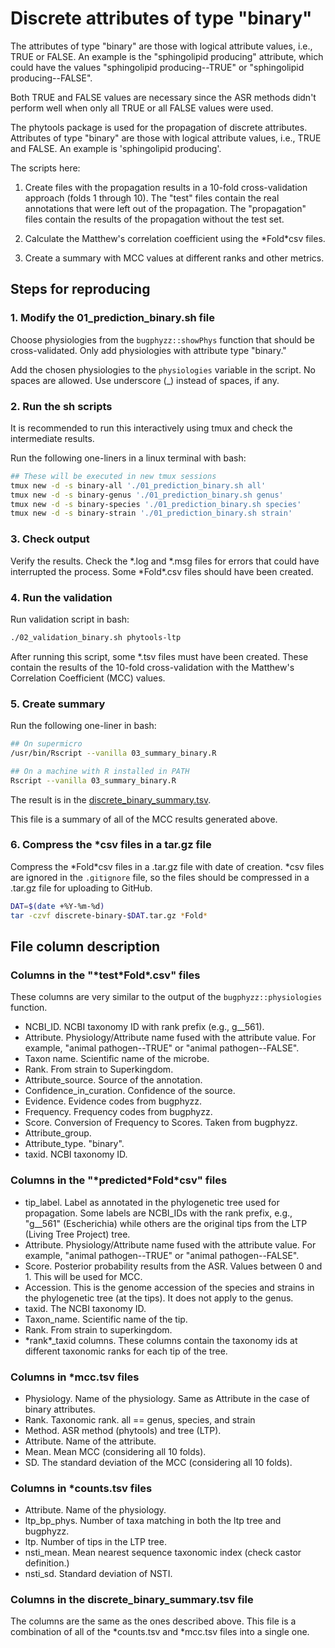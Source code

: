 
# Discrete attributes of type "binary"

The attributes of type "binary" are those with logical
attribute values, i.e., TRUE or FALSE. An example is the "sphingolipid
producing" attribute, which could have the values
"sphingolipid producing--TRUE" or "sphingolipid producing--FALSE".

Both TRUE and FALSE values are necessary since the
ASR methods didn't perform well when only all TRUE or all FALSE
values were used.

The phytools package is used for the propagation of discrete attributes.
Attributes of type "binary" are those with logical attribute values,
i.e., TRUE and FALSE. An example is 'sphingolipid
producing'.



The scripts here:

1. Create files with the propagation results in a 10-fold
cross-validation approach (folds 1 through 10). The "test" files contain
the real annotations that were left out of the propagation. The
"propagation" files contain the results of the propagation without the
test set.

2. Calculate the Matthew's correlation coefficient using the \*Fold\*csv files.

3. Create a summary with MCC values at different ranks and other metrics.

## Steps for reproducing

### 1. Modify the 01_prediction_binary.sh file

Choose physiologies from the `bugphyzz::showPhys`
function that should be cross-validated. Only add physiologies with attribute type "binary."

Add the chosen physiologies to the `physiologies`
variable in the script. No spaces are allowed. Use
underscore (_) instead of spaces, if any.

### 2. Run the sh scripts

It is recommended to run this interactively using tmux
and check the intermediate results.

Run the following one-liners in a linux terminal with
bash:

```bash
## These will be executed in new tmux sessions
tmux new -d -s binary-all './01_prediction_binary.sh all'
tmux new -d -s binary-genus './01_prediction_binary.sh genus'
tmux new -d -s binary-species './01_prediction_binary.sh species'
tmux new -d -s binary-strain './01_prediction_binary.sh strain'
```
### 3. Check output

Verify the results. Check the *.log and *.msg files
for errors that could have interrupted the process.
Some \*Fold\*.csv files should have been created.

### 4. Run the validation

Run validation script in bash:

```bash
./02_validation_binary.sh phytools-ltp
```

After running this script, some *.tsv files must have
been created. These contain the results of the
10-fold cross-validation with the Matthew's
Correlation Coefficient (MCC) values.

### 5. Create summary

Run the following one-liner in bash:

```bash
## On supermicro
/usr/bin/Rscript --vanilla 03_summary_binary.R 

## On a machine with R installed in PATH
Rscript --vanilla 03_summary_binary.R 
```
The result is in the [discrete_binary_summary.tsv](./discrete_binary_summary.tsv).

This file is a summary of all of the MCC results
generated above.

### 6. Compress the *csv files in a tar.gz file

Compress the \*Fold\*csv files in a .tar.gz file with date of
creation. \*csv files are ignored in the
`.gitignore` file, so the files should be
compressed in a .tar.gz file for uploading to GitHub.

```bash
DAT=$(date +%Y-%m-%d)
tar -czvf discrete-binary-$DAT.tar.gz *Fold*
```

## File column description

### Columns in the "\*test\*Fold\*.csv" files

These columns are very similar to the output of the
`bugphyzz::physiologies` function.

+ NCBI_ID. NCBI taxonomy ID with rank prefix (e.g., g__561).
+ Attribute. Physiology/Attribute name fused with the attribute value.
For example, "animal pathogen--TRUE" or "animal pathogen--FALSE".
+ Taxon name. Scientific name of the microbe.
+ Rank. From strain to Superkingdom.
+ Attribute_source. Source of the annotation.
+ Confidence_in_curation. Confidence of the source.
+ Evidence. Evidence codes from bugphyzz.
+ Frequency. Frequency codes from bugphyzz.
+ Score. Conversion of Frequency to Scores. Taken from bugphyzz.
+ Attribute_group.
+ Attribute_type. "binary".
+ taxid. NCBI taxonomy ID.

### Columns in the "\*predicted\*Fold\*csv" files

+ tip_label. Label as annotated in the phylogenetic tree used
for propagation. Some labels are NCBI_IDs with the rank prefix, e.g.,
"g__561" (Escherichia) while others are the original tips from
the LTP (Living Tree Project) tree.
+ Attribute. Physiology/Attribute name fused with the attribute value.
For example, "animal pathogen--TRUE" or "animal pathogen--FALSE".
+ Score. Posterior probability results from the ASR.
Values between 0 and 1. This will be used for MCC.
+ Accession. This is the genome accession of the species and strains
in the phylogenetic tree (at the tips). It does not apply to
the genus.
+ taxid. The NCBI taxonomy ID.
+ Taxon_name. Scientific name of the tip.
+ Rank. From strain to superkingdom.
+ \*rank\*_taxid columns. These columns contain the taxonomy ids
at different taxonomic ranks for each tip of the tree.

### Columns in \*mcc.tsv files

+ Physiology. Name of the physiology. Same as Attribute in the case
of binary attributes.
+ Rank. Taxonomic rank. all == genus, species, and strain
+ Method. ASR method (phytools) and tree (LTP).
+ Attribute. Name of the attribute.
+ Mean. Mean MCC (considering all 10 folds).
+ SD. The standard deviation of the MCC (considering all 10 folds).

### Columns in \*counts.tsv files

+ Attribute. Name of the physiology.
+ ltp_bp_phys. Number of taxa matching in both the ltp tree and bugphyzz.
+ ltp. Number of tips in the LTP tree.
+ nsti_mean. Mean nearest sequence taxonomic index (check castor definition.)
+ nsti_sd. Standard deviation of NSTI.


### Columns in the discrete_binary_summary.tsv file

The columns are the same as the ones described above. This file
is a combination of all of the \*counts.tsv and \*mcc.tsv files
into a single one.
